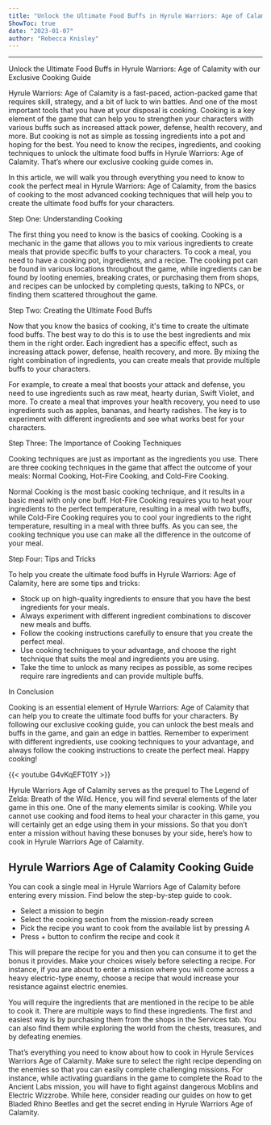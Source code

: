 ```yaml
---
title: "Unlock the Ultimate Food Buffs in Hyrule Warriors: Age of Calamity with our Exclusive Cooking Guide"
ShowToc: true 
date: "2023-01-07"
author: "Rebecca Knisley"
---
```

*****
Unlock the Ultimate Food Buffs in Hyrule Warriors: Age of Calamity with our Exclusive Cooking Guide

Hyrule Warriors: Age of Calamity is a fast-paced, action-packed game that requires skill, strategy, and a bit of luck to win battles. And one of the most important tools that you have at your disposal is cooking. Cooking is a key element of the game that can help you to strengthen your characters with various buffs such as increased attack power, defense, health recovery, and more. But cooking is not as simple as tossing ingredients into a pot and hoping for the best. You need to know the recipes, ingredients, and cooking techniques to unlock the ultimate food buffs in Hyrule Warriors: Age of Calamity. That’s where our exclusive cooking guide comes in.

In this article, we will walk you through everything you need to know to cook the perfect meal in Hyrule Warriors: Age of Calamity, from the basics of cooking to the most advanced cooking techniques that will help you to create the ultimate food buffs for your characters.

Step One: Understanding Cooking

The first thing you need to know is the basics of cooking. Cooking is a mechanic in the game that allows you to mix various ingredients to create meals that provide specific buffs to your characters. To cook a meal, you need to have a cooking pot, ingredients, and a recipe. The cooking pot can be found in various locations throughout the game, while ingredients can be found by looting enemies, breaking crates, or purchasing them from shops, and recipes can be unlocked by completing quests, talking to NPCs, or finding them scattered throughout the game.

Step Two: Creating the Ultimate Food Buffs

Now that you know the basics of cooking, it's time to create the ultimate food buffs. The best way to do this is to use the best ingredients and mix them in the right order. Each ingredient has a specific effect, such as increasing attack power, defense, health recovery, and more. By mixing the right combination of ingredients, you can create meals that provide multiple buffs to your characters.

For example, to create a meal that boosts your attack and defense, you need to use ingredients such as raw meat, hearty durian, Swift Violet, and more. To create a meal that improves your health recovery, you need to use ingredients such as apples, bananas, and hearty radishes. The key is to experiment with different ingredients and see what works best for your characters.

Step Three: The Importance of Cooking Techniques

Cooking techniques are just as important as the ingredients you use. There are three cooking techniques in the game that affect the outcome of your meals: Normal Cooking, Hot-Fire Cooking, and Cold-Fire Cooking.

Normal Cooking is the most basic cooking technique, and it results in a basic meal with only one buff. Hot-Fire Cooking requires you to heat your ingredients to the perfect temperature, resulting in a meal with two buffs, while Cold-Fire Cooking requires you to cool your ingredients to the right temperature, resulting in a meal with three buffs. As you can see, the cooking technique you use can make all the difference in the outcome of your meal.

Step Four: Tips and Tricks

To help you create the ultimate food buffs in Hyrule Warriors: Age of Calamity, here are some tips and tricks:

- Stock up on high-quality ingredients to ensure that you have the best ingredients for your meals.
- Always experiment with different ingredient combinations to discover new meals and buffs.
- Follow the cooking instructions carefully to ensure that you create the perfect meal.
- Use cooking techniques to your advantage, and choose the right technique that suits the meal and ingredients you are using.
- Take the time to unlock as many recipes as possible, as some recipes require rare ingredients and can provide multiple buffs.

In Conclusion

Cooking is an essential element of Hyrule Warriors: Age of Calamity that can help you to create the ultimate food buffs for your characters. By following our exclusive cooking guide, you can unlock the best meals and buffs in the game, and gain an edge in battles. Remember to experiment with different ingredients, use cooking techniques to your advantage, and always follow the cooking instructions to create the perfect meal. Happy cooking!

{{< youtube G4vKqEFT01Y >}} 



Hyrule Warriors Age of Calamity serves as the prequel to The Legend of Zelda: Breath of the Wild. Hence, you will find several elements of the later game in this one. One of the many elements similar is cooking. While you cannot use cooking and food items to heal your character in this game, you will certainly get an edge using them in your missions. So that you don’t enter a mission without having these bonuses by your side, here’s how to cook in Hyrule Warriors Age of Calamity.
 
## Hyrule Warriors Age of Calamity Cooking Guide
 
You can cook a single meal in Hyrule Warriors Age of Calamity before entering every mission. Find below the step-by-step guide to cook.
 
- Select a mission to begin
 - Select the cooking section from the mission-ready screen
 - Pick the recipe you want to cook from the available list by pressing A
 - Press + button to confirm the recipe and cook it

 

 
This will prepare the recipe for you and then you can consume it to get the bonus it provides. Make your choices wisely before selecting a recipe. For instance, if you are about to enter a mission where you will come across a heavy electric-type enemy, choose a recipe that would increase your resistance against electric enemies.
 
You will require the ingredients that are mentioned in the recipe to be able to cook it. There are multiple ways to find these ingredients. The first and easiest way is by purchasing them from the shops in the Services tab. You can also find them while exploring the world from the chests, treasures, and by defeating enemies.
 
That’s everything you need to know about how to cook in Hyrule Services Warriors Age of Calamity. Make sure to select the right recipe depending on the enemies so that you can easily complete challenging missions. For instance, while activating guardians in the game to complete the Road to the Ancient Labs mission, you will have to fight against dangerous Moblins and Electric Wizzrobe. While here, consider reading our guides on how to get Bladed Rhino Beetles and get the secret ending in Hyrule Warriors Age of Calamity.




